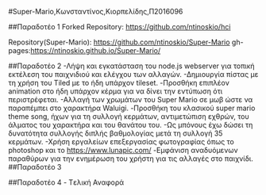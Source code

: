 #Super-Mario,Κωνσταντίνος,Κιορπελίδης,Π2016096

##Παραδοτέο 1 
Forked Repository: https://github.com/ntinoskio/hci

Repository(Super-Mario): https://github.com/ntinoskio/Super-Mario
gh-pages:https://ntinoskio.github.io/Super-Mario/

##Παραδοτέο 2
-Λήψη και εγκατάσταση του node.js webserver για τοπική εκτέλεση του παιχνιδιού και ελέγχου των αλλαγών.
-Δημιουργία πίστας με τη χρήση του Tiled με το ήδη υπάρχον tileset. 
-Προσθήκη επιπλέον animation στο ήδη υπάρχον κέρμα για να δίνει την εντύπωση ότι περιστρέφεται.
-Αλλαγή των χρωμάτων του Super Mario σε μωβ ώστε να παραπέμπει στο χαρακτήρα Waluigi.
-Προσθήκη του κλασικού super mario theme song, ήχων για τη συλλογή κερμάτων, αντιμετώπιση εχθρών, του άλματος του χαρακτήρα και του θανάτου του.
-Ως μπόνους έχω δώσει τη δυνατότητα συλλογής διπλής βαθμολογίας μετά τη συλλογή 35 κερμάτων.
-Χρήση εργαλείων επεξεργασίας φωτογραφίας όπως το photoshop και το https://www.lunapic.com/
-Εμφάνιση αναδυόμενων παραθύρων για την ενημέρωση του χρήστη για τις αλλαγές στο παιχνίδι.
##Παραδοτέο 3

##Παραδοτέο 4 - Tελική Αναφορά
